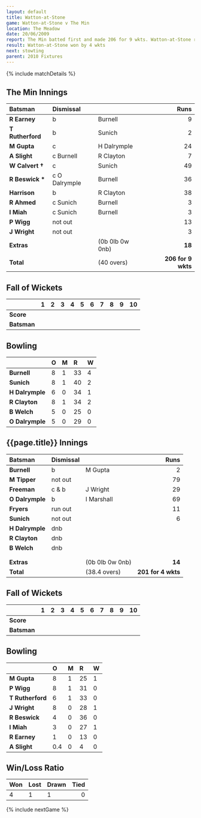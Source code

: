 ```yaml
---
layout: default
title: Watton-at-Stone
game: Watton-at-Stone v The Min
location: The Meadow
date: 20/06/2009
report: The Min batted first and made 206 for 9 wkts. Watton-at-Stone replied with 210 for 4 wkts
result: Watton-at-Stone won by 4 wkts
next: stowting
parent: 2010 Fixtures
---
```


{% include matchDetails %}

## The Min Innings

| Batsman | Dismissal |  | Runs |
|:---|:---|---|---:|
| **R Earney** | b | Burnell | 9 |
| **T Rutherford** | b | Sunich | 2 |
| **M Gupta** | c | H Dalrymple | 24 |
| **A Slight** | c Burnell | R Clayton | 7 |
| **W Calvert &#8224;** | c | Sunich | 49 |
| **R Beswick &#42;** | c O Dalrymple | Burnell | 36 |
| **Harrison** | b | R Clayton | 38 |
| **R Ahmed** | c Sunich | Burnell | 3 |
| **I Miah** | c Sunich | Burnell | 3 |
| **P Wigg** | not out |  | 13 |
| **J Wright** | not out |  | 3 |
| **Extras** | | (0b 0lb 0w 0nb) | **18** |
| **Total** | | (40 overs) | **206 for 9 wkts** |

## Fall of Wickets

| | 1 | 2 | 3 | 4 | 5 | 6 | 7 | 8 | 9 | 10 |
|---|:---:|:---:|:---:|:---:|:---:|:---:|:---:|:---:|:---:|:---:|
| **Score** |  |  |  |  |  |  |  |  |  |  |
| **Batsman** |  |  |  |  |  |  |  |  |  |  |

## Bowling

| | O | M | R | W |
|---|:---|:---|:---|:---|
| **Burnell** | 8 | 1 | 33 | 4 |
| **Sunich** | 8 | 1 | 40 | 2 |
| **H Dalrymple** | 6 | 0 | 34 | 1 |
| **R Clayton** | 8 | 1 | 34 | 2 |
| **B Welch** | 5 | 0 | 25 | 0 |
| **O Dalrymple** | 5 | 0 | 29 | 0 |

## {{page.title}} Innings

| Batsman | Dismissal |  | Runs |
|:---|:---|---|---:|
| **Burnell** | b | M Gupta | 2 |
| **M Tipper** | not out |  | 79 |
| **Freeman** | c & b | J Wright | 29 |
| **O Dalrymple** | b | I Marshall | 69 |
| **Fryers** | run out |  | 11 |
| **Sunich** | not out |  | 6 |
| **H Dalrymple** | dnb |  |  |
| **R Clayton** | dnb |  |  |
| **B Welch** | dnb |  |  |
|  |  |  |  |
|  |  |  |  |
| **Extras** | | (0b 0lb 0w 0nb) | **14** |
| **Total** | | (38.4 overs) | **201 for 4 wkts** |

## Fall of Wickets

| | 1 | 2 | 3 | 4 | 5 | 6 | 7 | 8 | 9 | 10 |
|---|:---:|:---:|:---:|:---:|:---:|:---:|:---:|:---:|:---:|:---:|
| **Score** |  |  |  |  |  |  |  |  |  |  |
| **Batsman** |  |  |  |  |  |  |  |  |  |  |

## Bowling

| | O | M | R | W |
|---|:---|:---|:---|:---|
| **M Gupta** | 8 | 1 | 25 | 1 |
| **P Wigg** | 8 | 1 | 31 | 0 |
| **T Rutherford** | 6 | 1 | 33 | 0 |
| **J Wright** | 8 | 0 | 28 | 1 |
| **R Beswick** | 4 | 0 | 36 | 0 |
| **I Miah** | 3 | 0 | 27 | 1 |
| **R Earney** | 1 | 0 | 13 | 0 |
| **A Slight** | 0.4 | 0 | 4 | 0 |

## Win/Loss Ratio

| Won | Lost | Drawn | Tied |
|:---|:---|:---|---:|
| 4 | 1 | 1 | 0 |

{% include nextGame %}
